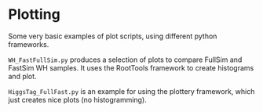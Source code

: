 # Plotting

Some very basic examples of plot scripts, using different python frameworks.

`WH_FastFullSim.py` produces a selection of plots to compare FullSim and FastSim WH samples.
It uses the RootTools framework to create histograms and plot.

`HiggsTag_FullFast.py` is an example for using the plottery framework, which just creates nice plots (no histogramming).

